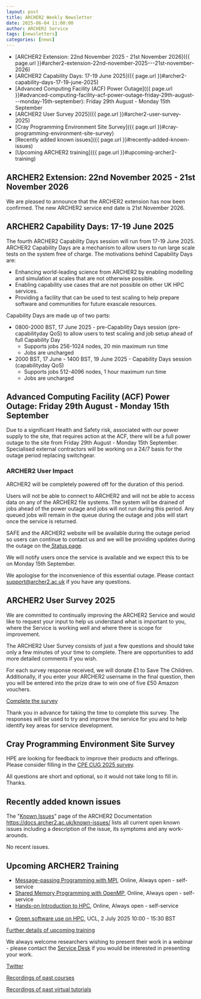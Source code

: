 ```yaml
---
layout: post
title: ARCHER2 Weekly Newsletter
date: 2025-06-04 11:00:00
author: ARCHER2 Service
tags: [newsletters] 
categories: [news]
---
```


- [ARCHER2 Extension: 22nd November 2025 - 21st November 2026]({{ page.url }}#archer2-extension-22nd-november-2025---21st-november-2026)
- [ARCHER2 Capability Days: 17-19 June 2025]({{ page.url }}#archer2-capability-days-17-19-june-2025)
- [Advanced Computing Facility (ACF) Power Outage]({{ page.url }}#advanced-computing-facility-acf-power-outage-friday-29th-august---monday-15th-september): Friday 29th August - Monday 15th September
- [ARCHER2 User Survey 2025]({{ page.url }}#archer2-user-survey-2025)
- [Cray Programming Environment Site Survey]({{ page.url }}#cray-programming-environment-site-survey)
- [Recently added known issues]({{ page.url }}#recently-added-known-issues)
- [Upcoming ARCHER2 training]({{ page.url }}#upcoming-archer2-training)  


<!--more-->

## ARCHER2 Extension: 22nd November 2025 - 21st November 2026

We are pleased to announce that the ARCHER2 extension has now been confirmed. The new ARCHER2 service end date is 21st November 2026.


## ARCHER2 Capability Days: 17-19 June 2025

The fourth ARCHER2 Capability Days session will run from 17-19 June 2025. ARCHER2 Capability Days are a mechanism to allow users to run large scale tests on the system free of charge. The motivations behind Capability Days are:

- Enhancing world-leading science from ARCHER2 by enabling modelling and simulation at scales that are not otherwise possible.
- Enabling capability use cases that are not possible on other UK HPC services.
- Providing a facility that can be used to test scaling to help prepare software and communities for future exascale resources.

Capability Days are made up of two parts:

- 0800-2000 BST, 17 June 2025 - pre-Capability Days session (pre-capabilityday QoS) to allow users to test scaling and job setup ahead of full Capability Day
    - Supports jobs 256-1024 nodes, 20 min maximum run time
    - Jobs are uncharged
- 2000 BST, 17 June - 1400 BST, 19 June 2025 - Capability Days session (capabilityday QoS)
    - Supports jobs 512-4096 nodes, 1 hour maximum run time
    - Jobs are uncharged


## Advanced Computing Facility (ACF) Power Outage: Friday 29th August - Monday 15th September


Due to a significant Health and Safety risk, associated with our power supply to the site, that requires action at the ACF, there will be a full power outage to the site from Friday 29th August - Monday 15th September.  Specialised external contractors will be working on a 24/7 basis for the outage period replacing switchgear.


### ARCHER2 User Impact

ARCHER2 will be completely powered off for the duration of this period.

Users will not be able to connect to ARCHER2 and will not be able to access data on any of the ARCHER2 file systems. The system will be drained of jobs ahead of the power outage and jobs will not run during this period. Any queued jobs will remain in the queue during the outage and jobs will start once the service is returned.

SAFE and the ARCHER2 website will be available during the outage period so users can continue to contact us and we will be providing updates during the outage on the[ Status page]( https://www.archer2.ac.uk/support-access/status.html).

We will notify users once the service is available and we expect this to be on Monday 15th September.

We apologise for the inconvenience of this essential outage. Please contact [support@archer2.ac.uk](mailto:support@archer2.ac.uk) if you have any questions.




## ARCHER2 User Survey 2025


We are committed to continually improving the ARCHER2 Service and would like to request your input to help us understand what is important to you, where the Service is working well and where there is scope for improvement.

The ARCHER2 User Survey consists of just a few questions and should take only a few minutes of your time to complete. There are opportunities to add more detailed comments if you wish.

For each survey response received, we will donate £1 to Save The Children.
Additionally, if you enter your ARCHER2 username in the final question, then you will be entered into the prize draw to win one of five £50 Amazon vouchers.

[Complete the survey]( https://bit.ly/ARCHER2-User-Survey-2025)

Thank you in advance for taking the time to complete this survey. The responses will be used to try and improve the service for you and to help identify key areas for service development.



## Cray Programming Environment Site Survey

HPE are looking for feedback to improve their products and offerings. Please consider filling in the [CPE CUG 2025 survey](https://forms.office.com/Pages/ResponsePage.aspx?id=YSBbEGm2MUuSrCTTBNGV3GR9enOast9Bkgzu8gHXt2JUMzBRTjNIOUw2S1JHUlhGT0pCUVJWQjMzNC4u).

All questions are short and optional, so it would not take long to fill in. Thanks.


## Recently added known issues
 
The "[Known Issues](https://docs.archer2.ac.uk/known-issues/)" page of the ARCHER2 Documentation
<https://docs.archer2.ac.uk/known-issues/>
lists all current open known issues including a description of the issue, its symptoms and any work-arounds.

No recent issues.


## Upcoming ARCHER2 Training

- [Message-passing Programming with MPI](https://www.archer2.ac.uk/training/courses/210000-mpi-self-service/), Online, Always open - self-service  
- [Shared Memory Programming with OpenMP](https://www.archer2.ac.uk/training/courses/210000-openmp-self-service/), Online, Always open - self-service 
- [Hands-on Introduction to HPC](https://www.archer2.ac.uk/training/courses/240000-intro-hpc-self-service/), Online, Always open - self-service     <br><br>
- [Green software use on HPC](https://www.archer2.ac.uk/training/courses/250702-green-computing/), UCL,  2 July 2025 10:00 - 15:30 BST


[Further details of upcoming training](https://www.archer2.ac.uk/training/#upcoming-training)

We always welcome researchers wishing to present their work in a webinar - please contact the [Service Desk](https://www.archer2.ac.uk/support-access/servicedesk.html) if you would be interested in presenting your work.

[Twitter](https://twitter.com/ARCHER2_HPC)

[Recordings of past courses](https://www.archer2.ac.uk/training/materials/)

[Recordings of past virtual tutorials](https://www.archer2.ac.uk/training/materials/webinars)

	
